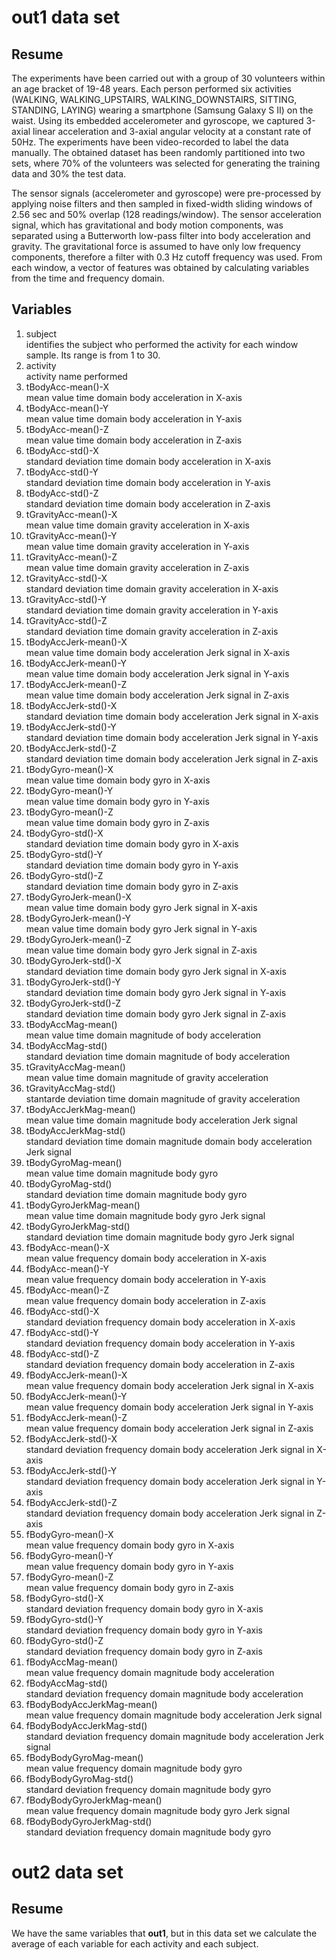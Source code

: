 # out1 data set

## Resume

The experiments have been carried out with a group of 30 volunteers within an age bracket of 19-48 years. Each person performed six activities (WALKING, WALKING_UPSTAIRS, WALKING_DOWNSTAIRS, SITTING, STANDING, LAYING) wearing a smartphone (Samsung Galaxy S II) on the waist. Using its embedded accelerometer and gyroscope, we captured 3-axial linear acceleration and 3-axial angular velocity at a constant rate of 50Hz. The experiments have been video-recorded to label the data manually. The obtained dataset has been randomly partitioned into two sets, where 70% of the volunteers was selected for generating the training data and 30% the test data. 

The sensor signals (accelerometer and gyroscope) were pre-processed by applying noise filters and then sampled in fixed-width sliding windows of 2.56 sec and 50% overlap (128 readings/window). The sensor acceleration signal, which has gravitational and body motion components, was separated using a Butterworth low-pass filter into body acceleration and gravity. The gravitational force is assumed to have only low frequency components, therefore a filter with 0.3 Hz cutoff frequency was used. From each window, a vector of features was obtained by calculating variables from the time and frequency domain.

## Variables

1. subject  
identifies the subject who performed the activity for each window sample. Its range is from 1 to 30.  
2. activity  
activity name performed  
3. tBodyAcc-mean()-X  
mean value time domain body acceleration in X-axis  
4. tBodyAcc-mean()-Y  
mean value time domain body acceleration in Y-axis  
5. tBodyAcc-mean()-Z  
mean value time domain body acceleration in Z-axis  
6. tBodyAcc-std()-X  
standard deviation time domain body acceleration in X-axis  
7. tBodyAcc-std()-Y  
standard deviation time domain body acceleration in Y-axis  
8. tBodyAcc-std()-Z  
standard deviation time domain body acceleration in Z-axis  
9. tGravityAcc-mean()-X  
mean value time domain gravity acceleration in X-axis  
10. tGravityAcc-mean()-Y  
mean value time domain gravity acceleration in Y-axis  
11. tGravityAcc-mean()-Z  
mean value time domain gravity acceleration in Z-axis  
12. tGravityAcc-std()-X  
standard deviation time domain gravity acceleration in X-axis  
13. tGravityAcc-std()-Y  
standard deviation time domain gravity acceleration in Y-axis  
14. tGravityAcc-std()-Z  
standard deviation time domain gravity acceleration in Z-axis  
15. tBodyAccJerk-mean()-X  
mean value time domain body acceleration Jerk signal in X-axis  
16. tBodyAccJerk-mean()-Y  
mean value time domain body acceleration Jerk signal in Y-axis  
17. tBodyAccJerk-mean()-Z  
mean value time domain body acceleration Jerk signal in Z-axis  
18. tBodyAccJerk-std()-X  
standard deviation time domain body acceleration Jerk signal in X-axis  
19. tBodyAccJerk-std()-Y  
standard deviation time domain body acceleration Jerk signal in Y-axis  
20. tBodyAccJerk-std()-Z  
standard deviation time domain body acceleration Jerk signal in Z-axis  
21. tBodyGyro-mean()-X  
mean value time domain body gyro in X-axis  
22. tBodyGyro-mean()-Y  
mean value time domain body gyro in Y-axis  
23. tBodyGyro-mean()-Z  
mean value time domain body gyro in Z-axis  
24. tBodyGyro-std()-X  
standard deviation time domain body gyro in X-axis  
25. tBodyGyro-std()-Y  
standard deviation time domain body gyro in Y-axis  
26. tBodyGyro-std()-Z  
standard deviation time domain body gyro in Z-axis  
27. tBodyGyroJerk-mean()-X  
mean value time domain body gyro Jerk signal in X-axis  
28. tBodyGyroJerk-mean()-Y  
mean value time domain body gyro Jerk signal in Y-axis  
29. tBodyGyroJerk-mean()-Z  
mean value time domain body gyro Jerk signal in Z-axis  
30. tBodyGyroJerk-std()-X  
standard deviation time domain body gyro Jerk signal in X-axis  
31. tBodyGyroJerk-std()-Y  
standard deviation time domain body gyro Jerk signal in Y-axis  
32. tBodyGyroJerk-std()-Z  
standard deviation time domain body gyro Jerk signal in Z-axis  
33. tBodyAccMag-mean()  
mean value time domain magnitude of body acceleration  
34. tBodyAccMag-std()  
standard deviation time domain magnitude of body acceleration  
35. tGravityAccMag-mean()  
mean value time domain magnitude of gravity acceleration  
36. tGravityAccMag-std()  
stantarde deviation time domain magnitude of gravity acceleration  
37. tBodyAccJerkMag-mean()  
mean value time domain magnitude body acceleration Jerk signal  
38. tBodyAccJerkMag-std()  
standard deviation time domain magnitude domain body acceleration Jerk signal   
39. tBodyGyroMag-mean()  
mean value time domain magnitude body gyro  
40. tBodyGyroMag-std()  
standard deviation time domain magnitude body gyro  
41. tBodyGyroJerkMag-mean()  
mean value time domain magnitude body gyro Jerk signal  
42. tBodyGyroJerkMag-std()  
standard deviation time domain magnitude body gyro Jerk signal  
43. fBodyAcc-mean()-X  
mean value frequency domain body acceleration in X-axis  
44. fBodyAcc-mean()-Y  
mean value frequency domain body acceleration in Y-axis  
45. fBodyAcc-mean()-Z  
mean value frequency domain body acceleration in Z-axis  
46. fBodyAcc-std()-X  
standard deviation frequency domain body acceleration in X-axis  
47. fBodyAcc-std()-Y  
standard deviation frequency domain body acceleration in Y-axis  
48. fBodyAcc-std()-Z  
standard deviation frequency domain body acceleration in Z-axis  
49. fBodyAccJerk-mean()-X  
mean value frequency domain body acceleration Jerk signal in X-axis  
50. fBodyAccJerk-mean()-Y  
mean value frequency domain body acceleration Jerk signal in Y-axis  
51. fBodyAccJerk-mean()-Z  
mean value frequency domain body acceleration Jerk signal in Z-axis  
52. fBodyAccJerk-std()-X  
standard deviation frequency domain body acceleration Jerk signal in X-axis  
53. fBodyAccJerk-std()-Y  
standard deviation frequency domain body acceleration Jerk signal in Y-axis  
54. fBodyAccJerk-std()-Z  
standard deviation frequency domain body acceleration Jerk signal in Z-axis  
55. fBodyGyro-mean()-X  
mean value frequency domain body gyro in X-axis  
56. fBodyGyro-mean()-Y  
mean value frequency domain body gyro in Y-axis  
57. fBodyGyro-mean()-Z  
mean value frequency domain body gyro in Z-axis  
58. fBodyGyro-std()-X  
standard deviation frequency domain body gyro in X-axis  
59. fBodyGyro-std()-Y  
standard deviation frequency domain body gyro in Y-axis  
60. fBodyGyro-std()-Z  
standard deviation frequency domain body gyro in Z-axis  
61. fBodyAccMag-mean()  
mean value frequency domain magnitude body acceleration  
62. fBodyAccMag-std()  
standard deviation frequency domain magnitude body acceleration  
63. fBodyBodyAccJerkMag-mean()  
mean value frequency domain magnitude body acceleration Jerk signal  
64. fBodyBodyAccJerkMag-std()  
standard deviation frequency domain magnitude body acceleration Jerk signal  
65. fBodyBodyGyroMag-mean()  
mean value frequency domain magnitude body gyro  
66. fBodyBodyGyroMag-std()  
standard deviation frequency domain magnitude body gyro  
67. fBodyBodyGyroJerkMag-mean()  
mean value frequency domain magnitude body gyro Jerk signal  
68. fBodyBodyGyroJerkMag-std()  
standard deviation frequency domain magnitude body gyro  


# out2 data set

## Resume

We have the same variables that **out1**, but in this data set we calculate the average of each variable for each activity and each subject.

